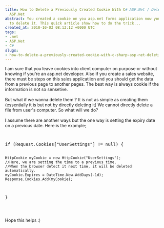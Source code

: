 ```yaml
---
title: How to Delete a Previously Created Cookie With C# ASP.Net / Deleting Cookie
  ASP.Net
abstract: You created a cookie on you asp.net forms application now you would like
  to delete it. This quick article show how to do the trick...
created_at: 2010-10-03 08:13:12 +0000 UTC
tags:
- .net
- ASP.Net
- C#
slugs:
- how-to-delete-a-previously-created-cookie-with-c-sharp-asp-net-deleting-cookie-asp-net
---
```


<p>I am sure that you leave cookies into client computer on purpose or&nbsp;without knowing if you're an asp.net developer. Also if you create a sales website, there must be steps on this sales applicatiion and you should get the data from a previous page to another pages. The best way is always cookie if the information is not so sensetive.&nbsp;<br /> <br /> But what if we wanna delete them ? It is not as simple as creating them (essentially it is but not by directly deleting it) We cannot directly delete a file from user's computer. So what will we do?&nbsp;<br /> <br /> I assume there are another ways but the one way is setting the expiry date on a previous date. Here is the example;</p>
<p>&nbsp;</p>
<pre class="brush: c-sharp">if (Request.Cookies["UserSettings"] != null) {

    HttpCookie myCookie = new HttpCookie("UserSettings");
    //Here, we are setting the time to a previous time.
    //When the browser detect it next time, it will be deleted automatically.
    myCookie.Expires = DateTime.Now.AddDays(-1d);
    Response.Cookies.Add(myCookie);

} </pre>
<p>&nbsp;</p>
<div></div>
<div>Hope this helps :)</div>